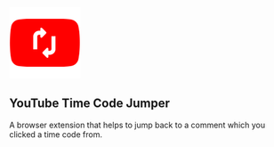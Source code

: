 ![YouTube Time Code Jumper](source/icon.png)

## YouTube Time Code Jumper
A browser extension that helps to jump back to a comment which you clicked a time code from.
